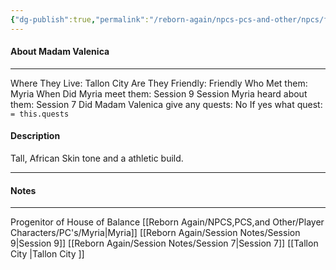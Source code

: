 ```yaml
---
{"dg-publish":true,"permalink":"/reborn-again/npcs-pcs-and-other/npcs/friendly/madam-valenica/"}
---
```



#### About Madam Valenica
---
Where They Live: Tallon City 
Are They Friendly: Friendly 
Who Met them: Myria
When Did Myria meet them: Session 9
Session Myria heard about them: Session 7
Did Madam Valenica give any quests: No
	If yes what quest: `= this.quests`


#### Description
Tall, African Skin tone and a athletic build.

---

#### Notes
---
Progenitor of House of Balance 
[[Reborn Again/NPCS,PCS,and Other/Player Characters/PC's/Myria\|Myria]]
[[Reborn Again/Session Notes/Session 9\|Session 9]]
[[Reborn Again/Session Notes/Session 7\|Session 7]]
[[Tallon City \|Tallon City ]]

